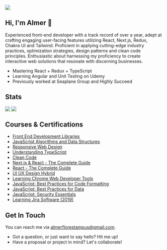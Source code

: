 ![](https://komarev.com/ghpvc/?username=guyfrommilkyway)

## Hi, I'm Almer 👋

Experienced front-end developer with a track record of over a year, adept at crafting engaging user-facing features utilizing React, Next.js, Redux, Chakra UI and Tailwind. Proficient in applying cutting-edge industry practices, optimization strategies, design patterns and clean code principles. Enthusiastic about harnessing my proficiency to create interactive web solutions that resonate with discerning businesses.

- Mastering React + Redux + TypeScript
- Learning Angular and Unit Testing on Udemy
- Previously worked at Seaplane Group and Highly Succeed

## Stats
<img align="top" src="https://streak-stats.demolab.com/?user=guyfrommilkyway&background=90,1F1F1F,333333&currStreakLabel=FFFFFF&sideLabels=FFFFFF&dates=E4E4E4&currStreakNum=FFFFFF&sideNums=FFFFFF&fire=FFFFFF&ring=515151&hide_border=true"/>
<img align="top" src="https://github-readme-stats.vercel.app/api/wakatime?username=guyfrommilkyway&layout=compact&title_color=FFFFFF&text_color=B8B8B8&bg_color=90,1F1F1F,333333&langs_count=10&hide_border=true&custom_title=Wakatime"/>

## Courses & Certifications
- [Front End Development Libraries](https://www.freecodecamp.org/certification/almerflorestampus/front-end-development-libraries)
- [JavaScript Algorithms and Data Structures](https://www.freecodecamp.org/certification/almerflorestampus/javascript-algorithms-and-data-structures)
- [Responsive Web Design](https://www.freecodecamp.org/certification/almerflorestampus/responsive-web-design)
- [Understanding TypeScript](https://www.udemy.com/certificate/UC-6ce313e3-1cc6-4b42-be94-775021c97137/)
- [Clean Code](https://www.udemy.com/certificate/UC-cde42411-355e-4634-8762-90e171fb3d39)
- [Next.js & React - The Complete Guide](https://www.udemy.com/certificate/UC-d9845202-08ed-45dd-909c-1b6ed869faca)
- [React - The Complete Guide](https://www.udemy.com/certificate/UC-d9845202-08ed-45dd-909c-1b6ed869faca)
- [UI UX Design Hybrid](https://www.udemy.com/certificate/UC-ae4f298f-085c-413e-995c-4da1644ceafb/)
- [Learning Chrome Web Developer Tools](https://www.linkedin.com/learning/certificates/c462ae868daf3a051c33d6590b2b2f764dfc606919ac5982c78a94fe56adbdc9?lipi=urn%3Ali%3Apage%3Ad_flagship3_profile_view_base_certifications_details%3ByGmn022zSr699PfTNANFrA%3D%3D)
- [JavaScript: Best Practices for Code Formatting](https://www.linkedin.com/learning/certificates/b0d495bc0de3e796bca65b6a5b3e0ba30c7096863b17c84ed6246a617b0683b4?lipi=urn%3Ali%3Apage%3Ad_flagship3_profile_view_base_certifications_details%3ByGmn022zSr699PfTNANFrA%3D%3D)
- [JavaScript: Best Practices for Data](https://www.linkedin.com/learning/certificates/b0d495bc0de3e796bca65b6a5b3e0ba30c7096863b17c84ed6246a617b0683b4?lipi=urn%3Ali%3Apage%3Ad_flagship3_profile_view_base_certifications_details%3ByGmn022zSr699PfTNANFrA%3D%3D)
- [JavaScript: Security Essentials](https://www.linkedin.com/learning/certificates/f1ff006de6a2becd87cae4874e900d983c09f9d881b0d8427e04261f7dadfcc4?lipi=urn%3Ali%3Apage%3Ad_flagship3_profile_view_base_certifications_details%3ByGmn022zSr699PfTNANFrA%3D%3D)
- [Learning Jira Software (2019)](https://www.linkedin.com/learning/certificates/f1ff006de6a2becd87cae4874e900d983c09f9d881b0d8427e04261f7dadfcc4?lipi=urn%3Ali%3Apage%3Ad_flagship3_profile_view_base_certifications_details%3ByGmn022zSr699PfTNANFrA%3D%3D)

## Get In Touch

You can reach me via [almerflorestampus@gmail.com](mailto:almerflorestampus@gmail).

- Got a question, or just want to say hello? Hit me up!
- Have a proposal or project in mind? Let's collaborate!



